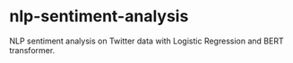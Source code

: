# nlp-sentiment-analysis
NLP sentiment analysis on Twitter data with Logistic Regression and BERT transformer.
